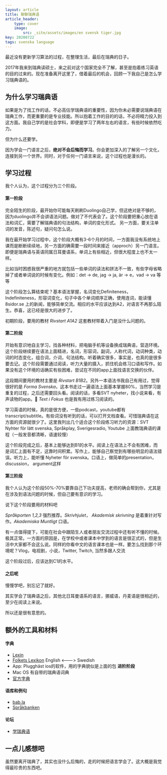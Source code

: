 ```yaml
---
layout: article
title: 聊聊瑞典语
article_header:
    type: cover
    image:
        src: _site/assets/images/en svensk tiger.jpg
key: 20200722
tags: svenska language  
---
```


最近没有更新学习算法的过程，在整理生活，最后在瑞典的日子。

2017年我来到瑞典读硕士，来之前对这个国家完全不了解，甚至是抱着练习英语的目的过来的。现在准备离开这里了，借着最后的机会，回顾一下我自己是怎么学习瑞典语的。

## 为什么学习瑞典语
如果是为了找工作的话，不必高估学瑞典语的重要性，因为你未必需要说瑞典语在瑞典工作，而更重要的是专业技能。所以抱着工作的目的的话，不必将精力投入到这方面。我自己学的是社会学科，即便是学习了两年左右的语言，有些时候依然吃力。  

但为什么还要学。  

因为学会一门语言之后，**绝对不会后悔而学习**。你会更加深入的了解另一个文化，连接到另一个世界。同时，对于任何一门语言来说，这个过程也是漫长的。  

## 学习过程
我个人认为，这个过程分为三个阶段。 

#### 第一阶段
完全陌生的阶段，最开始你可能每天刷刷Duolingo自己学，但这绝对是不够的，因为duolingo并不会讲语法问题。做对了不代表会了。这个阶段要把重心放在语法和词汇，需要了解瑞典语的句法结构，单词的变化形式。 另一方面，要关注单词的发音，陈述句，疑问句怎么说。

我在最开始学习过程中，这个阶段大概有3-6个月的时间，一方面我没有系统地上课而是断断续续地，另一方面的确需要一段时间来接近（approch）另一门语言。即便是瑞典语与英语同属日耳曼语系，单词上有些相近，但很大程度上也不太一样。  

比如当时困惑我很严重的地方就包括一些单词的读法和拼法不一致，有些字母省略掉了或者单词说的时候有变化。例如：det -> de, jag -> ja, är -> e，vad -> va 等等  

这个阶段怎么算结束呢？基本语法掌握，名词变化Definiteness，Indefiniteness，形容词变化，句子中各个单词顺序正确，使用连词，能读懂8sidor.se 上的新闻，能够简单交流。相应的水平应该达到A2，对语言不再那么陌生。恭喜，这已经是很大的进步了。

初期阶段，要用的教材 *Rivstart A1A2* 这套教材带着入门是没什么问题的。

#### 第二阶段
开始有意识地自主学习，找各种材料，把电脑手机等设备换成瑞典语，营造环境。这个阶段继续要在语法上面精进，名词，形容词，副词，人称代词，动词种类，动词的时态变化，组合词，介词，句法结构。听着确实很多，事实是，也真的是很多要去记。这个阶段需要通过阅读，听力大量的摄入，抓住机会练习口语和写作。如果没有这个环境的话确实有些困难，尝试在不同的app上面找语言交换的伙伴。  

这段期间要用的教材主要是 *Rivstart B1B2*。另外一本语法书我自己有用过，觉得很好的是 *Forma Svenska*，这本书走过一遍语法上面基本掌握80%，当然学习是重复的过程，之后还需要回头看。阅读的话，多看SVT nyheter，找小说来看，有声读物的app。 *Text i Fokus* 也是我有用过练习阅读的。

学习英语的时候，真的是很方便，一些podcast，youtube都有transcript/subtitle。有些词没有听到的话，可以打开文档查看。可惜瑞典语在这方面的资源就很少了。这里我列出几个适合这个阶段练习听力的资源：SVT Nyhter för lätt svenska, Språkplay, Sverigesradio, Youtube 上面教瑞典语的课程（一般发音都清晰，语速较慢）

这个阶段完成之后，基本上能够达到B1的水平。阅读上在语法上不会有困难，而是词汇上面有不足，这靠时间积累。写作上，能够自己察觉到有哪些明显的语法错误。听力上，能听懂 Nyheter för svenska。口语上，做简单的presentation，discussion， argument这样

#### 第三阶段
我个人认为这个阶段50%-70%要靠自己下功夫提高，老师的确会帮到你，尤其是在涉及到语法问题的时候，但自己要有意识的学习。  

说下这个阶段要用的材料吧

*Språkporten 1,2,3* 强烈推荐。*Skrivhjulet*， *Akademisk skrivning* 是着重针对写作。*Akademiska Muntligt* 口语。

有一点值得提下，可能在社会中跟陌生人或者朋友交流过程中还有听不懂的时候。极其正常。一方面的原因是，在学校中或者课本中学到的语言是很正式的，但是生活中大家都不会这么说。同样的你看中文的语言课本也是一样。要怎么找到那个环境呢？Vlog，电视剧，小说，Twitter, Twitch, 当然多跟人交流

这个阶段过后，应该达到C1的水平。

#### 之后呢
慢慢学吧，别忘记了就好。

其实学会了瑞典语之后，其他北日耳曼语系的语言，挪威语，丹麦语是很相近的，至少在阅读上来说。

所以还是很有意思的。

## 额外的工具和材料
#### 字典
 - [Lexin](https://lexin.nada.kth.se/lexin/)
 - [Folkets Lexikon](https://folkets-lexikon.csc.kth.se/folkets/) English <---> Swedish
 - App: Plugghäst ios的软件，用的字典貌似是上面的包
 **进阶阶段**
 - Mac OS 有自带的瑞典语词典
 - [官方字典](Svenska.se)

#### 语库和例句
 - [bab.la](https://sv.bab.la/)
 - [Språkbanken](https://spraakbanken.gu.se/)

#### 论坛
 - [学瑞典语](https://www.omsvenska.se/)


## 一点儿感想吧
虽然要离开瑞典了，其实也没什么后悔的，走的时候把语言学会了。这大概是我觉得最珍贵的东西吧。

